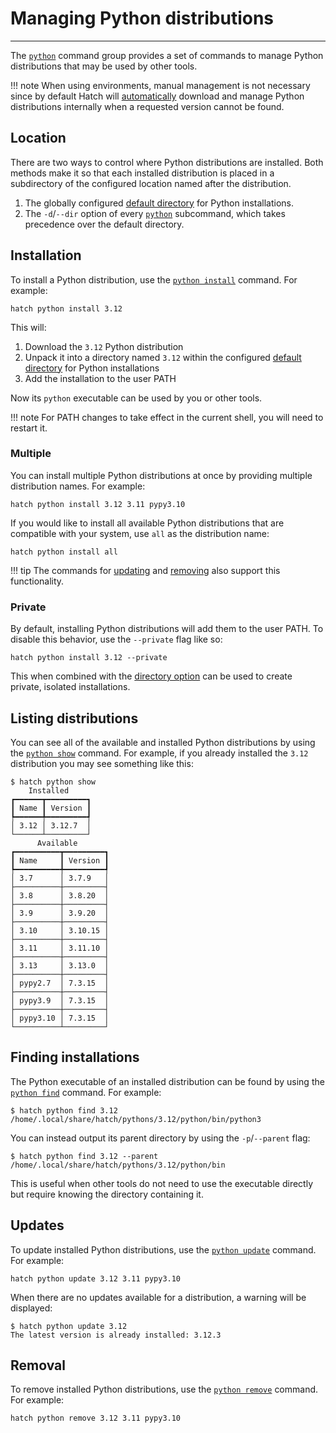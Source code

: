 # Managing Python distributions

-----

The [`python`](../../cli/reference.md#hatch-python) command group provides a set of commands to manage Python distributions that may be used by other tools.

!!! note
    When using environments, manual management is not necessary since by default Hatch will [automatically](../../plugins/environment/virtual.md#python-resolution) download and manage Python distributions internally when a requested version cannot be found.

## Location

There are two ways to control where Python distributions are installed. Both methods make it so that each installed distribution is placed in a subdirectory of the configured location named after the distribution.

1. The globally configured [default directory](../../config/hatch.md#python-installations) for Python installations.
2. The `-d`/`--dir` option of every [`python`](../../cli/reference.md#hatch-python) subcommand, which takes precedence over the default directory.

## Installation

To install a Python distribution, use the [`python install`](../../cli/reference.md#hatch-python-install) command. For example:

```
hatch python install 3.12
```

This will:

1. Download the `3.12` Python distribution
2. Unpack it into a directory named `3.12` within the configured [default directory](../../config/hatch.md#python-installations) for Python installations
3. Add the installation to the user PATH

Now its `python` executable can be used by you or other tools.

!!! note
    For PATH changes to take effect in the current shell, you will need to restart it.

### Multiple

You can install multiple Python distributions at once by providing multiple distribution names. For example:

```
hatch python install 3.12 3.11 pypy3.10
```

If you would like to install all available Python distributions that are compatible with your system, use `all` as the distribution name:

```
hatch python install all
```

!!! tip
    The commands for [updating](#updates) and [removing](#removal) also support this functionality.

### Private

By default, installing Python distributions will add them to the user PATH. To disable this behavior, use the `--private` flag like so:

```
hatch python install 3.12 --private
```

This when combined with the [directory option](#location) can be used to create private, isolated installations.

## Listing distributions

You can see all of the available and installed Python distributions by using the [`python show`](../../cli/reference.md#hatch-python-show) command. For example, if you already installed the `3.12` distribution you may see something like this:

```
$ hatch python show
    Installed
┏━━━━━━┳━━━━━━━━━┓
┃ Name ┃ Version ┃
┡━━━━━━╇━━━━━━━━━┩
│ 3.12 │ 3.12.7  │
└──────┴─────────┘
      Available
┏━━━━━━━━━━┳━━━━━━━━━┓
┃ Name     ┃ Version ┃
┡━━━━━━━━━━╇━━━━━━━━━┩
│ 3.7      │ 3.7.9   │
├──────────┼─────────┤
│ 3.8      │ 3.8.20  │
├──────────┼─────────┤
│ 3.9      │ 3.9.20  │
├──────────┼─────────┤
│ 3.10     │ 3.10.15 │
├──────────┼─────────┤
│ 3.11     │ 3.11.10 │
├──────────┼─────────┤
│ 3.13     │ 3.13.0  │
├──────────┼─────────┤
│ pypy2.7  │ 7.3.15  │
├──────────┼─────────┤
│ pypy3.9  │ 7.3.15  │
├──────────┼─────────┤
│ pypy3.10 │ 7.3.15  │
└──────────┴─────────┘
```

## Finding installations

The Python executable of an installed distribution can be found by using the [`python find`](../../cli/reference.md#hatch-python-find) command. For example:

```
$ hatch python find 3.12
/home/.local/share/hatch/pythons/3.12/python/bin/python3
```

You can instead output its parent directory by using the `-p`/`--parent` flag:

```
$ hatch python find 3.12 --parent
/home/.local/share/hatch/pythons/3.12/python/bin
```

This is useful when other tools do not need to use the executable directly but require knowing the directory containing it.

## Updates

To update installed Python distributions, use the [`python update`](../../cli/reference.md#hatch-python-update) command. For example:

```
hatch python update 3.12 3.11 pypy3.10
```

When there are no updates available for a distribution, a warning will be displayed:

```
$ hatch python update 3.12
The latest version is already installed: 3.12.3
```

## Removal

To remove installed Python distributions, use the [`python remove`](../../cli/reference.md#hatch-python-remove) command. For example:

```
hatch python remove 3.12 3.11 pypy3.10
```
